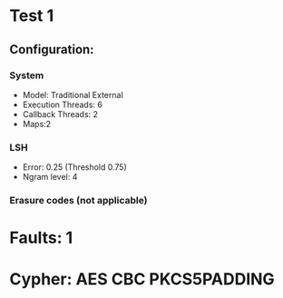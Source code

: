 # Test 1

## Configuration:

### System

* Model: Traditional External
* Execution Threads: 6
* Callback Threads: 2
* Maps:2

### LSH

* Error: 0.25 (Threshold 0.75)
* Ngram level: 4

### Erasure codes (not applicable)
# Faults: 1
# Cypher: AES CBC PKCS5PADDING
